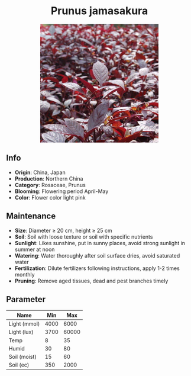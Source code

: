 <h1 align='center'>Prunus jamasakura</h1>
<p align="center">
    <img 
        align='center'
        width='320'
        src="../images/prunus jamasakura.png" 
        alt='Prunus jamasakura' />
</p>

## Info

 - **Origin**: China, Japan
 - **Production**: Northern China
 - **Category**: Rosaceae, Prunus
 - **Blooming**: Flowering period April-May
 - **Color**: Flower color light pink

## Maintenance

 - **Size**: Diameter ≥ 20 cm, height ≥ 25 cm
 - **Soil**: Soil with loose texture or soil with specific nutrients
 - **Sunlight**: Likes sunshine, put in sunny places, avoid strong sunlight in summer at noon
 - **Watering**: Water thoroughly after soil surface dries, avoid saturated water
 - **Fertilization**: Dilute fertilizers following instructions, apply 1-2 times monthly
 - **Pruning**: Remove aged tissues, dead and pest branches timely

## Parameter

| Name         | Min  | Max   |
|--------------|------|-------|
| Light (mmol) | 4000 | 6000  |
| Light (lux)  | 3700 | 60000 |
| Temp         | 8    | 35    |
| Humid        | 30   | 80    |
| Soil (moist) | 15   | 60    |
| Soil (ec)    | 350  | 2000  |